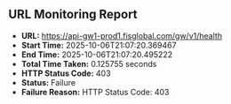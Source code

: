 ## URL Monitoring Report

- **URL:** https://api-gw1-prod1.fisglobal.com/gw/v1/health
- **Start Time:** 2025-10-06T21:07:20.369467
- **End Time:** 2025-10-06T21:07:20.495222
- **Total Time Taken:** 0.125755 seconds
- **HTTP Status Code:** 403
- **Status:** Failure
- **Failure Reason:** HTTP Status Code: 403
